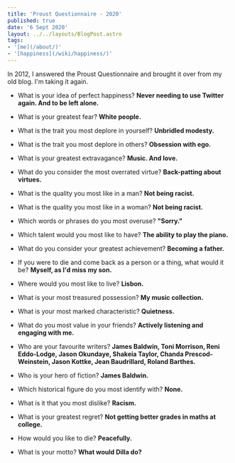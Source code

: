 ```yaml
---
title: 'Proust Questionnaire - 2020'
published: true
date: '6 Sept 2020'
layout: ../../layouts/BlogPost.astro
tags:
- '[me](/about/)'
- '[happiness](/wiki/happiness/)'
---
```


In 2012, I answered the Proust Questionnaire and brought it over from my old blog. I'm taking it again.

* What is your idea of perfect happiness?
**Never needing to use Twitter again. And to be left alone.**

* What is your greatest fear?
**White people.**

* What is the trait you most deplore in yourself?
**Unbridled modesty.**

* What is the trait you most deplore in others?
**Obsession with ego.**

* What is your greatest extravagance?
**Music. And love.**

* What do you consider the most overrated virtue?
**Back-patting about virtues.**

* What is the quality you most like in a man?
**Not being racist.**

* What is the quality you most like in a woman?
**Not being racist.**

* Which words or phrases do you most overuse?
**"Sorry."**

* Which talent would you most like to have?
**The ability to play the piano.**

* What do you consider your greatest achievement?
**Becoming a father.**

* If you were to die and come back as a person or a thing, what would it be?
**Myself, as I'd miss my son.**

* Where would you most like to live?
**Lisbon.**

* What is your most treasured possession?
**My music collection.**

* What is your most marked characteristic?
**Quietness.**

* What do you most value in your friends?
**Actively listening and engaging with me.**

* Who are your favourite writers?
**James Baldwin, Toni Morrison, Reni Eddo-Lodge, Jason Okundaye, Shakeia Taylor, Chanda Prescod-Weinstein, Jason Kottke, Jean Baudrillard, Roland Barthes.**

* Who is your hero of fiction?
**James Baldwin.**

* Which historical figure do you most identify with?
**None.**

* What is it that you most dislike?
**Racism.**

* What is your greatest regret?
**Not getting better grades in maths at college.**

* How would you like to die?
**Peacefully.**

* What is your motto?
**What would Dilla do?**